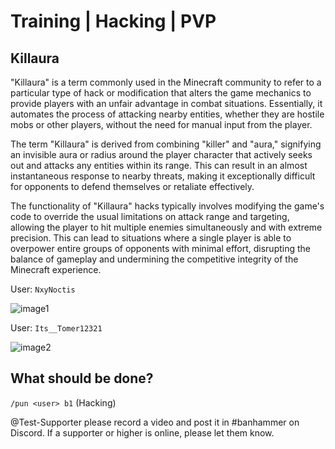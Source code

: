 # Training | Hacking | PVP
## Killaura

"Killaura" is a term commonly used in the Minecraft community to refer to a particular type of hack or modification that alters the game mechanics to provide players with an unfair advantage in combat situations. Essentially, it automates the process of attacking nearby entities, whether they are hostile mobs or other players, without the need for manual input from the player.

The term "Killaura" is derived from combining "killer" and "aura," signifying an invisible aura or radius around the player character that actively seeks out and attacks any entities within its range. This can result in an almost instantaneous response to nearby threats, making it exceptionally difficult for opponents to defend themselves or retaliate effectively.

The functionality of "Killaura" hacks typically involves modifying the game's code to override the usual limitations on attack range and targeting, allowing the player to hit multiple enemies simultaneously and with extreme precision. This can lead to situations where a single player is able to overpower entire groups of opponents with minimal effort, disrupting the balance of gameplay and undermining the competitive integrity of the Minecraft experience.

User: `NxyNoctis`

![image1](https://i.imgur.com/hmHQFqh.gif)

User: `Its__Tomer12321`

![image2](https://i.imgur.com/inxV0GM.gif)

## What should be done?

`/pun <user> b1` (Hacking)

@Test-Supporter please record a video and post it in #banhammer on Discord. If a supporter or higher is online, please let them know.
